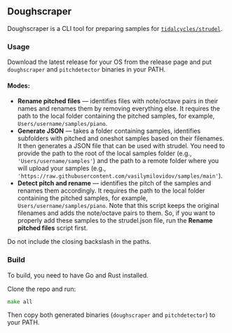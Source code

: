 ## Doughscraper

Doughscraper is a CLI tool for preparing samples for [`tidalcycles/strudel`](https://github.com/tidalcycles/strudel). 


### Usage
Download the latest release for your OS from the release page and put `doughscraper` and `pitchdetector` binaries in your PATH.

#### Modes:
- **Rename pitched files** — 
 identifies files with note/octave pairs in their names and renames them by removing everything else. It requires the path to the local folder containing the pitched samples, for example, `Users/username/samples/piano`.
- **Generate JSON** — takes a folder containing samples, identifies subfolders with pitched and oneshot samples based on their filenames. It then generates a JSON file that can be used with strudel. You need to provide the path to the root of the local samples folder (e.g., `'Users/username/samples'`) and the path to a remote folder where you will upload your samples (e.g., `'https://raw.githubusercontent.com/vasilymilovidov/samples/main'`).
- **Detect pitch and rename** — identifies the pitch of the samples and renames them accordingly. It requires the path to the local folder containing the pitched samples, for example, ``Users/username/samples/piano``. Note that this script keeps the original filenames and adds the note/octave pairs to them. So, if you want to properly add these samples to the strudel.json file, run the **Rename pitched files** script first.

Do not include the closing backslash in the paths.

### Build
To build, you need to have Go and Rust installed.

Clone the repo and run:
```go
make all
```
Then copy both generated binaries (`doughscraper` and `pitchdetector`) to your PATH.

